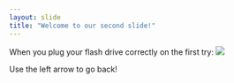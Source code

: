 ```yaml
---
layout: slide
title: "Welcome to our second slide!"
---
```

When you plug your flash drive correctly on the first try:
<img src = "https://c-7npsfqifvt34x24jnhjyx2esbolfsx2edpn.g00.ranker.com/g00/3_c-7x78x78x78.sbolfs.dpn_/c-7NPSFQIFVT34x24iuuqtx3ax2fx2fjnhjy.sbolfs.dpnx2fvtfs_opef_jnhx2f61184x2f2112568117x2fpsjhjobmx2fvtc-qipup-v2x3fx78x3d761x26rx3d61x26gnx3dqkqhx26gjux3ddspqx26dspqx3dgbdftx26j21d.nbslx3djnbhf_$/$/$/$/$/$">
 
 
 Use the left arrow to go back!
